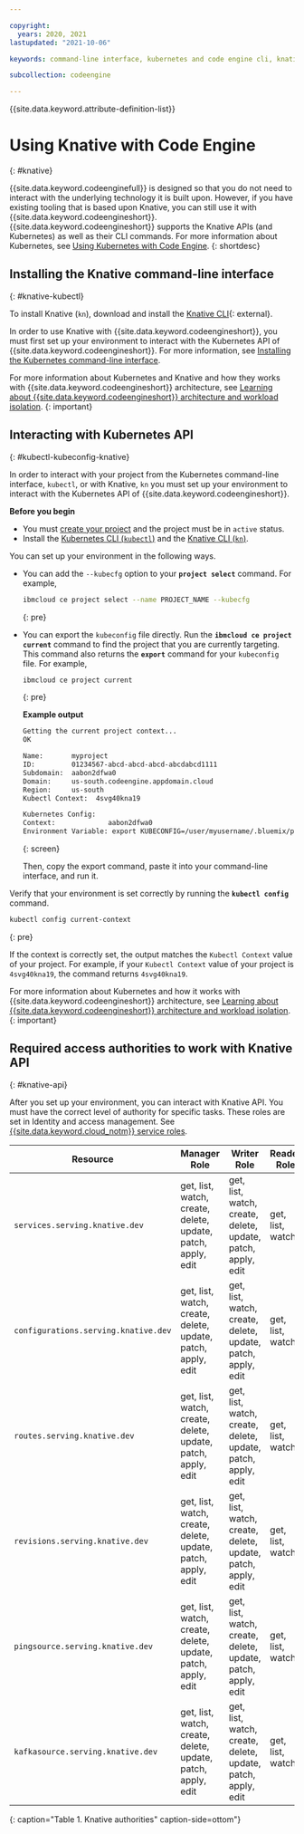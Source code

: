 ```yaml
---

copyright:
  years: 2020, 2021
lastupdated: "2021-10-06"

keywords: command-line interface, kubernetes and code engine cli, knative and code engine cli, kubectl and code engine cli, kubernetes, knative

subcollection: codeengine

---
```


{{site.data.keyword.attribute-definition-list}}

# Using Knative with Code Engine
{: #knative}

{{site.data.keyword.codeenginefull}} is designed so that you do not need to interact with the underlying technology it is built upon. However, if you have existing tooling that is based upon Knative, you can still use it with {{site.data.keyword.codeengineshort}}. {{site.data.keyword.codeengineshort}} supports the Knative APIs (and Kubernetes) as well as their CLI commands. For more information about Kubernetes, see [Using Kubernetes with Code Engine](/docs/codeengine?topic=codeengine-kubernetes).
{: shortdesc}

## Installing the Knative command-line interface
{: #knative-kubectl}

To install Knative (`kn`), download and install the [Knative CLI](https://github.com/knative/client/blob/main/docs/README.md){: external}.

In order to use Knative with {{site.data.keyword.codeengineshort}}, you must first set up your environment to interact with the Kubernetes API of {{site.data.keyword.codeengineshort}}. For more information, see [Installing the Kubernetes command-line interface](/docs/codeengine?topic=codeengine-kubernetes#kubernetes-kubectl).

For more information about Kubernetes and Knative and how they works with {{site.data.keyword.codeengineshort}} architecture, see [Learning about {{site.data.keyword.codeengineshort}} architecture and workload isolation](/docs/codeengine?topic=codeengine-architecture).
{: important}

## Interacting with Kubernetes API
{: #kubectl-kubeconfig-knative}


In order to interact with your project from the Kubernetes command-line interface, `kubectl`, or with Knative, `kn` you must set up your environment to interact with the Kubernetes API of {{site.data.keyword.codeengineshort}}.

**Before you begin**

- You must [create your project](/docs/codeengine?topic=codeengine-manage-project#create-a-project) and the project must be in `active` status.
- Install the [Kubernetes CLI (`kubectl`)](#knative-kubectl) and the [Knative CLI (`kn`)](#knative-kubectl).

You can set up your environment in the following ways. 

- You can add the `--kubecfg` option to your **`project select`** command. For example, 

    ```sh
    ibmcloud ce project select --name PROJECT_NAME --kubecfg
    ```
    {: pre}

- You can export the `kubeconfig` file directly. Run the **`ibmcloud ce project current`** command to find the project that you are currently targeting. This command also returns the **`export`** command for your `kubeconfig` file.  For example,

    ```sh
    ibmcloud ce project current
    ```
    {: pre}

    **Example output**

    ```sh
    Getting the current project context...
    OK

    Name:       myproject
    ID:         01234567-abcd-abcd-abcd-abcdabcd1111
    Subdomain:  aabon2dfwa0
    Domain:     us-south.codeengine.appdomain.cloud
    Region:     us-south
    Kubectl Context:  4svg40kna19

    Kubernetes Config:
    Context:             aabon2dfwa0
    Environment Variable: export KUBECONFIG=/user/myusername/.bluemix/plugins/code-engine/myproject-01234567-abcd-abcd-abcd-abcdabcd1111.yaml
    ```
    {: screen}

    Then, copy the export command, paste it into your command-line interface, and run it.

Verify that your environment is set correctly by running the **`kubectl config`** command.

```sh
kubectl config current-context
```
{: pre}

If the context is correctly set, the output matches the `Kubectl Context` value of your project. For example, if your `Kubectl Context` value of your project is `4svg40kna19`, the command returns `4svg40kna19`.

For more information about Kubernetes and how it works with {{site.data.keyword.codeengineshort}} architecture, see [Learning about {{site.data.keyword.codeengineshort}} architecture and workload isolation](/docs/codeengine?topic=codeengine-architecture).
{: important}
  
## Required access authorities to work with Knative API
{: #knative-api}

After you set up your environment, you can interact with Knative API. You must have the correct level of authority for specific tasks. These roles are set in Identity and access management. See [{{site.data.keyword.cloud_notm}} service roles](/docs/codeengine?topic=codeengine-iam#service).

| Resource |  Manager Role | Writer Role | Reader Role |
| --------- | -------------- | ------------ | ------------ |
| `services.serving.knative.dev` | get, list, watch, create, delete, update, patch, apply, edit | get, list, watch, create, delete, update, patch, apply, edit | get, list, watch |
| `configurations.serving.knative.dev` | get, list, watch, create, delete, update, patch, apply, edit | get, list, watch, create, delete, update, patch, apply, edit | get, list, watch |
| `routes.serving.knative.dev` | get, list, watch, create, delete, update, patch, apply, edit | get, list, watch, create, delete, update, patch, apply, edit | get, list, watch |
| `revisions.serving.knative.dev` | get, list, watch, create, delete, update, patch, apply, edit  | get, list, watch, create, delete, update, patch, apply, edit | get, list, watch |
| `pingsource.serving.knative.dev` | get, list, watch, create, delete, update, patch, apply, edit | get, list, watch, create, delete, update, patch, apply, edit | get, list, watch |
| `kafkasource.serving.knative.dev` | get, list, watch, create, delete, update, patch, apply, edit | get, list, watch, create, delete, update, patch, apply, edit | get, list, watch |
{: caption="Table 1. Knative authorities" caption-side=ottom"}

